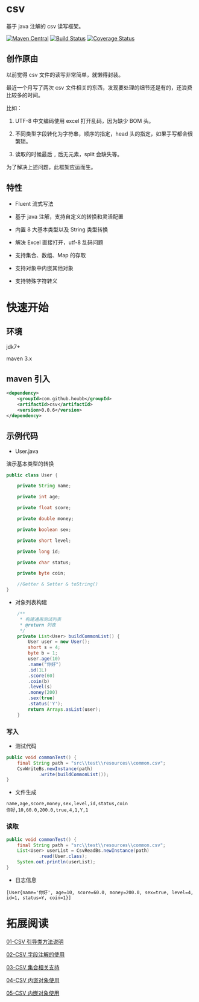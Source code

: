 # csv

基于 java 注解的 csv 读写框架。

[![Maven Central](https://maven-badges.herokuapp.com/maven-central/com.github.houbb/csv/badge.svg)](http://mvnrepository.com/artifact/com.github.houbb/csv)
[![Build Status](https://www.travis-ci.org/houbb/csv.svg?branch=master)](https://www.travis-ci.org/houbb/csv?branch=master)
[![Coverage Status](https://coveralls.io/repos/github/houbb/csv/badge.svg?branch=master)](https://coveralls.io/github/houbb/csv?branch=master)

## 创作原由

以前觉得 csv 文件的读写非常简单，就懒得封装。

最近一个月写了两次 csv 文件相关的东西，发现要处理的细节还是有的，还浪费比较多的时间。

比如：

1. UTF-8 中文编码使用 excel 打开乱码，因为缺少 BOM 头。

2. 不同类型字段转化为字符串，顺序的指定，head 头的指定，如果手写都会很繁琐。

3. 读取的时候最后 `,` 后无元素，split 会缺失等。

为了解决上述问题，此框架应运而生。

## 特性

- Fluent 流式写法

- 基于 java 注解，支持自定义的转换和灵活配置

- 内置 8 大基本类型以及 String 类型转换

- 解决 Excel 直接打开，utf-8 乱码问题

- 支持集合、数组、Map 的存取

- 支持对象中内嵌其他对象

- 支持特殊字符转义

# 快速开始

## 环境

jdk7+

maven 3.x

## maven 引入

```xml
<dependency>
    <groupId>com.github.houbb</groupId>
    <artifactId>csv</artifactId>
    <version>0.0.6</version>
</dependency>
```

## 示例代码

- User.java

演示基本类型的转换

```java
public class User {

    private String name;

    private int age;

    private float score;

    private double money;

    private boolean sex;

    private short level;

    private long id;

    private char status;

    private byte coin;

    //Getter & Setter & toString()
}
```

- 对象列表构建

```java
    /**
     * 构建通用测试列表
     * @return 列表
     */
    private List<User> buildCommonList() {
        User user = new User();
        short s = 4;
        byte b = 1;
        user.age(10)
        .name("你好")
        .id(1L)
        .score(60)
        .coin(b)
        .level(s)
        .money(200)
        .sex(true)
        .status('Y');
        return Arrays.asList(user);
    }
```

### 写入

- 测试代码

```java
public void commonTest() {
    final String path = "src\\test\\resources\\common.csv";
    CsvWriteBs.newInstance(path)
            .write(buildCommonList());
}
```

- 文件生成

```csv
name,age,score,money,sex,level,id,status,coin
你好,10,60.0,200.0,true,4,1,Y,1
```

### 读取

```java
public void commonTest() {
    final String path = "src\\test\\resources\\common.csv";
    List<User> userList = CsvReadBs.newInstance(path)
            .read(User.class);
    System.out.println(userList);
}
```

- 日志信息

```
[User{name='你好', age=10, score=60.0, money=200.0, sex=true, level=4, id=1, status=Y, coin=1}]
```

# 拓展阅读

[01-CSV 引导类方法说明](doc/user/01-csv-引导类.md)

[02-CSV 字段注解的使用](doc/user/02-csv-注解使用.md)

[03-CSV 集合相关支持](doc/user/03-csv-支持集合类.md)

[04-CSV 内嵌对象使用](doc/user/04-csv-支持内嵌对象.md)

[05-CSV 内嵌对象使用](doc/user/05-csv-特殊字符转义.md)